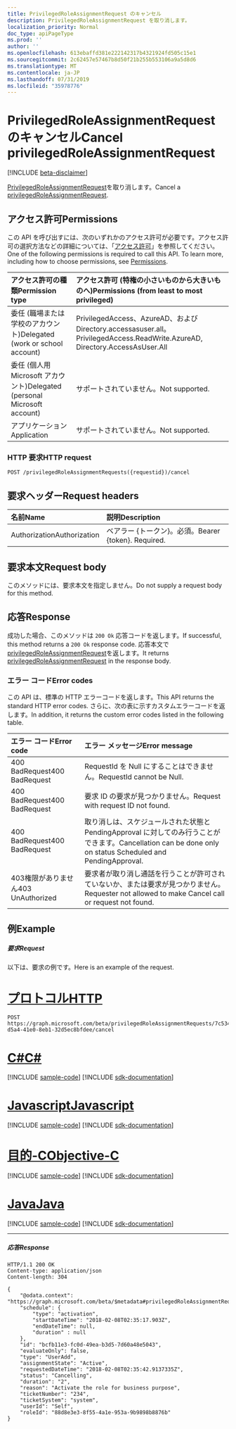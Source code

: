 ```yaml
---
title: PrivilegedRoleAssignmentRequest のキャンセル
description: PrivilegedRoleAssignmentRequest を取り消します。
localization_priority: Normal
doc_type: apiPageType
ms.prod: ''
author: ''
ms.openlocfilehash: 613ebaffd381e222142317b4321924fd505c15e1
ms.sourcegitcommit: 2c62457e57467b8d50f21b255b553106a9a5d8d6
ms.translationtype: MT
ms.contentlocale: ja-JP
ms.lasthandoff: 07/31/2019
ms.locfileid: "35978776"
---
```

# <a name="cancel-privilegedroleassignmentrequest"></a><span data-ttu-id="709f4-103">PrivilegedRoleAssignmentRequest のキャンセル</span><span class="sxs-lookup"><span data-stu-id="709f4-103">Cancel privilegedRoleAssignmentRequest</span></span>

[!INCLUDE [beta-disclaimer](../../includes/beta-disclaimer.md)]

<span data-ttu-id="709f4-104">[PrivilegedRoleAssignmentRequest](../resources/privilegedroleassignmentrequest.md)を取り消します。</span><span class="sxs-lookup"><span data-stu-id="709f4-104">Cancel a [privilegedRoleAssignmentRequest](../resources/privilegedroleassignmentrequest.md).</span></span>

## <a name="permissions"></a><span data-ttu-id="709f4-105">アクセス許可</span><span class="sxs-lookup"><span data-stu-id="709f4-105">Permissions</span></span>
<span data-ttu-id="709f4-p101">この API を呼び出すには、次のいずれかのアクセス許可が必要です。アクセス許可の選択方法などの詳細については、「[アクセス許可](/graph/permissions-reference)」を参照してください。</span><span class="sxs-lookup"><span data-stu-id="709f4-p101">One of the following permissions is required to call this API. To learn more, including how to choose permissions, see [Permissions](/graph/permissions-reference).</span></span>

|<span data-ttu-id="709f4-108">アクセス許可の種類</span><span class="sxs-lookup"><span data-stu-id="709f4-108">Permission type</span></span>                        | <span data-ttu-id="709f4-109">アクセス許可 (特権の小さいものから大きいものへ)</span><span class="sxs-lookup"><span data-stu-id="709f4-109">Permissions (from least to most privileged)</span></span>              |
|:--------------------------------------|:---------------------------------------------------------|
|<span data-ttu-id="709f4-110">委任 (職場または学校のアカウント)</span><span class="sxs-lookup"><span data-stu-id="709f4-110">Delegated (work or school account)</span></span> | <span data-ttu-id="709f4-111">PrivilegedAccess、AzureAD、および Directory.accessasuser.all。</span><span class="sxs-lookup"><span data-stu-id="709f4-111">PrivilegedAccess.ReadWrite.AzureAD, Directory.AccessAsUser.All</span></span>    |
|<span data-ttu-id="709f4-112">委任 (個人用 Microsoft アカウント)</span><span class="sxs-lookup"><span data-stu-id="709f4-112">Delegated (personal Microsoft account)</span></span> | <span data-ttu-id="709f4-113">サポートされていません。</span><span class="sxs-lookup"><span data-stu-id="709f4-113">Not supported.</span></span> |
|<span data-ttu-id="709f4-114">アプリケーション</span><span class="sxs-lookup"><span data-stu-id="709f4-114">Application</span></span>                            | <span data-ttu-id="709f4-115">サポートされていません。</span><span class="sxs-lookup"><span data-stu-id="709f4-115">Not supported.</span></span> |


### <a name="http-request"></a><span data-ttu-id="709f4-116">HTTP 要求</span><span class="sxs-lookup"><span data-stu-id="709f4-116">HTTP request</span></span>
<!-- { "blockType": "ignored" } -->
```http
POST /privilegedRoleAssignmentRequests({requestid})/cancel
```

## <a name="request-headers"></a><span data-ttu-id="709f4-117">要求ヘッダー</span><span class="sxs-lookup"><span data-stu-id="709f4-117">Request headers</span></span>
| <span data-ttu-id="709f4-118">名前</span><span class="sxs-lookup"><span data-stu-id="709f4-118">Name</span></span>      |<span data-ttu-id="709f4-119">説明</span><span class="sxs-lookup"><span data-stu-id="709f4-119">Description</span></span>|
|:----------|:----------|
| <span data-ttu-id="709f4-120">Authorization</span><span class="sxs-lookup"><span data-stu-id="709f4-120">Authorization</span></span>  | <span data-ttu-id="709f4-p102">ベアラー {トークン}。必須。</span><span class="sxs-lookup"><span data-stu-id="709f4-p102">Bearer {token}. Required.</span></span> |

## <a name="request-body"></a><span data-ttu-id="709f4-123">要求本文</span><span class="sxs-lookup"><span data-stu-id="709f4-123">Request body</span></span>
<span data-ttu-id="709f4-124">このメソッドには、要求本文を指定しません。</span><span class="sxs-lookup"><span data-stu-id="709f4-124">Do not supply a request body for this method.</span></span>

## <a name="response"></a><span data-ttu-id="709f4-125">応答</span><span class="sxs-lookup"><span data-stu-id="709f4-125">Response</span></span>
<span data-ttu-id="709f4-126">成功した場合、このメソッドは `200 Ok` 応答コードを返します。</span><span class="sxs-lookup"><span data-stu-id="709f4-126">If successful, this method returns a `200 Ok` response code.</span></span> <span data-ttu-id="709f4-127">応答本文で[privilegedRoleAssignmentRequest](../resources/privilegedroleassignmentrequest.md)を返します。</span><span class="sxs-lookup"><span data-stu-id="709f4-127">It returns [privilegedRoleAssignmentRequest](../resources/privilegedroleassignmentrequest.md) in the response body.</span></span>

### <a name="error-codes"></a><span data-ttu-id="709f4-128">エラー コード</span><span class="sxs-lookup"><span data-stu-id="709f4-128">Error codes</span></span>
<span data-ttu-id="709f4-129">この API は、標準の HTTP エラーコードを返します。</span><span class="sxs-lookup"><span data-stu-id="709f4-129">This API returns the standard HTTP error codes.</span></span> <span data-ttu-id="709f4-130">さらに、次の表に示すカスタムエラーコードを返します。</span><span class="sxs-lookup"><span data-stu-id="709f4-130">In addition, it returns the custom error codes listed in the following table.</span></span>

|<span data-ttu-id="709f4-131">エラー コード</span><span class="sxs-lookup"><span data-stu-id="709f4-131">Error code</span></span>     | <span data-ttu-id="709f4-132">エラー メッセージ</span><span class="sxs-lookup"><span data-stu-id="709f4-132">Error message</span></span>              |
|:--------------------| :---------------------|
| <span data-ttu-id="709f4-133">400 BadRequest</span><span class="sxs-lookup"><span data-stu-id="709f4-133">400 BadRequest</span></span> | <span data-ttu-id="709f4-134">RequestId を Null にすることはできません。</span><span class="sxs-lookup"><span data-stu-id="709f4-134">RequestId cannot be Null.</span></span> |
| <span data-ttu-id="709f4-135">400 BadRequest</span><span class="sxs-lookup"><span data-stu-id="709f4-135">400 BadRequest</span></span> | <span data-ttu-id="709f4-136">要求 ID の要求が見つかりません。</span><span class="sxs-lookup"><span data-stu-id="709f4-136">Request with request ID not found.</span></span> |
| <span data-ttu-id="709f4-137">400 BadRequest</span><span class="sxs-lookup"><span data-stu-id="709f4-137">400 BadRequest</span></span> | <span data-ttu-id="709f4-138">取り消しは、スケジュールされた状態と PendingApproval に対してのみ行うことができます。</span><span class="sxs-lookup"><span data-stu-id="709f4-138">Cancellation can be done only on status Scheduled and PendingApproval.</span></span> |
| <span data-ttu-id="709f4-139">403権限がありません</span><span class="sxs-lookup"><span data-stu-id="709f4-139">403 UnAuthorized</span></span> | <span data-ttu-id="709f4-140">要求者が取り消し通話を行うことが許可されていないか、または要求が見つかりません。</span><span class="sxs-lookup"><span data-stu-id="709f4-140">Requester not allowed to make Cancel call or request not found.</span></span> |

## <a name="example"></a><span data-ttu-id="709f4-141">例</span><span class="sxs-lookup"><span data-stu-id="709f4-141">Example</span></span>
##### <a name="request"></a><span data-ttu-id="709f4-142">要求</span><span class="sxs-lookup"><span data-stu-id="709f4-142">Request</span></span>
<span data-ttu-id="709f4-143">以下は、要求の例です。</span><span class="sxs-lookup"><span data-stu-id="709f4-143">Here is an example of the request.</span></span>

# <a name="httptabhttp"></a>[<span data-ttu-id="709f4-144">プロトコル</span><span class="sxs-lookup"><span data-stu-id="709f4-144">HTTP</span></span>](#tab/http)
<!-- {
  "blockType": "request",
  "name": "cancel_privilegedRoleAssignmentRequests"
}-->
```http
POST https://graph.microsoft.com/beta/privilegedRoleAssignmentRequests/7c53453e-d5a4-41e0-8eb1-32d5ec8bfdee/cancel
```
# <a name="ctabcsharp"></a>[<span data-ttu-id="709f4-145">C#</span><span class="sxs-lookup"><span data-stu-id="709f4-145">C#</span></span>](#tab/csharp)
[!INCLUDE [sample-code](../includes/snippets/csharp/cancel-privilegedroleassignmentrequests-csharp-snippets.md)]
[!INCLUDE [sdk-documentation](../includes/snippets/snippets-sdk-documentation-link.md)]

# <a name="javascripttabjavascript"></a>[<span data-ttu-id="709f4-146">Javascript</span><span class="sxs-lookup"><span data-stu-id="709f4-146">Javascript</span></span>](#tab/javascript)
[!INCLUDE [sample-code](../includes/snippets/javascript/cancel-privilegedroleassignmentrequests-javascript-snippets.md)]
[!INCLUDE [sdk-documentation](../includes/snippets/snippets-sdk-documentation-link.md)]

# <a name="objective-ctabobjc"></a>[<span data-ttu-id="709f4-147">目的-C</span><span class="sxs-lookup"><span data-stu-id="709f4-147">Objective-C</span></span>](#tab/objc)
[!INCLUDE [sample-code](../includes/snippets/objc/cancel-privilegedroleassignmentrequests-objc-snippets.md)]
[!INCLUDE [sdk-documentation](../includes/snippets/snippets-sdk-documentation-link.md)]

# <a name="javatabjava"></a>[<span data-ttu-id="709f4-148">Java</span><span class="sxs-lookup"><span data-stu-id="709f4-148">Java</span></span>](#tab/java)
[!INCLUDE [sample-code](../includes/snippets/java/cancel-privilegedroleassignmentrequests-java-snippets.md)]
[!INCLUDE [sdk-documentation](../includes/snippets/snippets-sdk-documentation-link.md)]

---


##### <a name="response"></a><span data-ttu-id="709f4-149">応答</span><span class="sxs-lookup"><span data-stu-id="709f4-149">Response</span></span>
<!-- {
  "blockType": "response",
  "truncated": false,
  "@odata.type": "microsoft.graph.privilegedRoleAssignmentRequest"
} -->
```http
HTTP/1.1 200 OK
Content-type: application/json
Content-length: 304

{
    "@odata.context": "https://graph.microsoft.com/beta/$metadata#privilegedRoleAssignmentRequests/$entity",
    "schedule": {
        "type": "activation",
        "startDateTime": "2018-02-08T02:35:17.903Z",
        "endDateTime": null,
        "duration" : null
    },
    "id": "bcfb11e3-fc0d-49ea-b3d5-7d60a48e5043",
    "evaluateOnly": false,
    "type": "UserAdd",
    "assignmentState": "Active",
    "requestedDateTime": "2018-02-08T02:35:42.9137335Z",
    "status": "Cancelling",
    "duration": "2",
    "reason": "Activate the role for business purpose",
    "ticketNumber": "234",
    "ticketSystem": "system",
    "userId": "Self",
    "roleId": "88d8e3e3-8f55-4a1e-953a-9b9898b8876b"
}
```

<!-- uuid: 8fcb5dbc-d5aa-4681-8e31-b001d5168d79
2015-10-25 14:57:30 UTC -->
<!--
{
  "type": "#page.annotation",
  "description": "Cancel privilegedRoleAssignmentRequests",
  "keywords": "",
  "section": "documentation",
  "tocPath": "",
  "suppressions": [
  ]
}
-->
